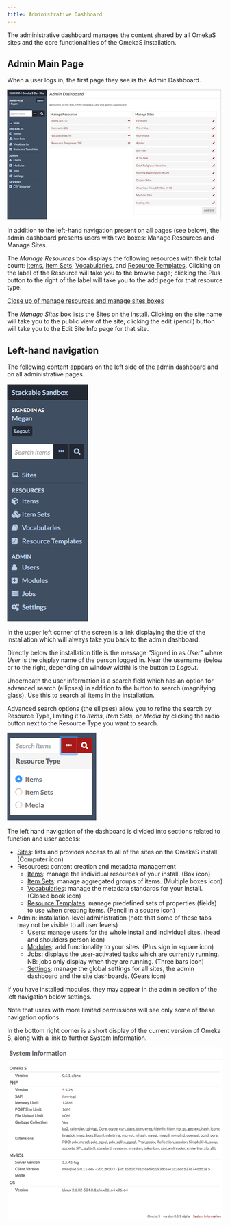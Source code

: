 ```yaml
---
title: Administrative Dashboard
---
```


The administrative dashboard manages the content shared by all OmekaS sites and the core functionalities of the OmekaS installation. 

Admin Main Page
---------------------
When a user logs in, the first page they see is the Admin Dashboard. 

![Admin dashboard full view](/files/admindashfullview.png)

In addition to the left-hand navigation present on all pages (see below), the admin dashboard presents users with two boxes: Manage Resources and Manage Sites.

The *Manage Resources* box displays the following resources with their total count: [Items](/content/items.md), [Item Sets](/content/item-sets.md), [Vocabularies](/content/vocabularies.md), and [Resource Templates](/content/resource-template.md). Clicking on the label of the Resource will take you to the browse page; clicking the Plus button to the right of the label will take you to the add page for that resource type. 

[Close up of manage resources and manage sites boxes](/files/admindashmanage.png)

The *Manage Sites* box lists the [Sites](/sites/sites.md) on the install. Clicking on the site name will take you to the public view of the site; clicking the edit (pencil) button will take you to the Edit Site Info page for that site. 


Left-hand navigation
---------------------

The following content appears on the left side of the admin dashboard and on all administrative pages. 

![View of the left hand navigation on the admin dashboard, which also appears consistently throughout the admin interface, with options as described below](/files/leftnav.png)

In the upper left corner of the screen is a link displaying the title of the installation which will always take you back to the admin dashboard. 

Directly below the installation title is the message “Signed in as *User*” where *User* is the display name of the person logged in. Near the username (below or to the right, depending on window width) is the button to *Logout*. 

Underneath the user information is a search field which has an option for advanced search (ellipses) in addition to the button to search (magnifying glass). Use this to search all items in the installation. 

Advanced search options (the ellipses) allow you to refine the search by Resource Type, limiting it to *Items*, *Item Sets*, or *Media* by clicking the radio button next to the Resource Type you want to search. 

![Advanced search options](/files/search.png)

The left hand navigation of the dashboard is divided into sections related to function and user access:

- [Sites](/sites/sites.md): lists and provides access to all of the sites on the OmekaS install. (Computer icon)
- Resources: content creation and metadata management
    - [Items](/content/items.md): manage the individual resources of your install. (Box icon)
    - [Item Sets](/content/item-sets.md): manage aggregated groups of items. (Multiple boxes icon)
    - [Vocabularies](/content/vocabularies.md): manage the metadata standards for your install. (Closed book icon)
    - [Resource Templates](/content/resource-template.md): manage predefined sets of properties (fields) to use when creating items. (Pencil in a square icon)
- Admin: installation-level administration (note that some of these tabs may not be visible to all user levels)
    - [Users](/users.md): manage users for the whole install and individual sites. (head and shoulders person icon)
    - [Modules](/modules/modules.md): add functionality to your sites. (Plus sign in square icon)
    - [Jobs](https://github.com/omeka/omeka-s-enduser/blob/master/jobs.md): displays the user-activated tasks which are currently running. NB: jobs only display when they are running. (Three bars icon)
    - [Settings](https://github.com/omeka/omeka-s-enduser/blob/master/settings.md): manage the global settings for all sites, the admin dashboard and the site dashboards. (Gears icon)

If you have installed modules, they may appear in the admin section of the left navigation below settings.

Note that users with more limited permissions will see only some of these navigation options.

In the bottom right corner is a short display of the current version of Omeka S, along with a link to further System Information. 

![Example system information page](/files/systeminfo.png)
